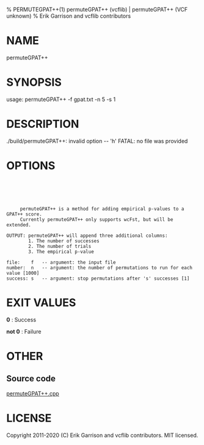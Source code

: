 % PERMUTEGPAT++(1) permuteGPAT++ (vcflib) | permuteGPAT++ (VCF unknown)
% Erik Garrison and vcflib contributors

# NAME

permuteGPAT++

# SYNOPSIS

usage: permuteGPAT++ -f gpat.txt -n 5 -s 1

# DESCRIPTION

./build/permuteGPAT++: invalid option -- 'h' FATAL: no file was provided



# OPTIONS

```





     permuteGPAT++ is a method for adding empirical p-values to a GPAT++ score.
     Currently permuteGPAT++ only supports wcFst, but will be extended.    

OUTPUT: permuteGPAT++ will append three additional columns:
        1. The number of successes                         
        2. The number of trials                            
        3. The empirical p-value                           

file:    f   -- argument: the input file     
number:  n   -- argument: the number of permutations to run for each value [1000]
success: s   -- argument: stop permutations after 's' successes [1]

```





# EXIT VALUES

**0**
: Success

**not 0**
: Failure

# OTHER

## Source code

[permuteGPAT++.cpp](https://github.com/vcflib/vcflib/blob/master/src/permuteGPAT++.cpp)

# LICENSE

Copyright 2011-2020 (C) Erik Garrison and vcflib contributors. MIT licensed.

<!--
  Created with ./scripts/bin2md.rb scripts/bin2md-template.erb
-->
